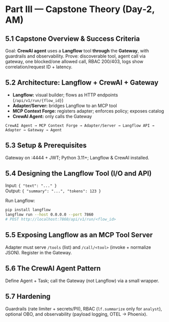 # Part III — Capstone Theory (Day‑2, AM)

## 5.1 Capstone Overview & Success Criteria
Goal: **CrewAI agent** uses a **Langflow** tool **through** the **Gateway**, with guardrails and observability. Prove: discoverable tool, agent call via gateway, one blocked/one allowed call, RBAC 200/403, logs show correlation/request ID + latency.

## 5.2 Architecture: Langflow + CrewAI + Gateway
- **Langflow:** visual builder; flows as HTTP endpoints (`/api/v1/run/{flow_id}`)
- **Adapter/Server:** bridges Langflow to an MCP tool
- **MCP Context Forge:** registers adapter; enforces policy; exposes catalog
- **CrewAI Agent:** only calls the Gateway

```
CrewAI Agent → MCP Context Forge → Adapter/Server → Langflow API → Adapter → Gateway → Agent
```

## 5.3 Setup & Prerequisites
Gateway on :4444 + JWT; Python 3.11+; Langflow & CrewAI installed.

## 5.4 Designing the Langflow Tool (I/O and API)
Input: `{ "text": "..." }`  
Output: `{ "summary": "...", "tokens": 123 }`

Run Langflow:
```bash
pip install langflow
langflow run --host 0.0.0.0 --port 7860
# POST http://localhost:7860/api/v1/run/<flow_id>
```

## 5.5 Exposing Langflow as an MCP Tool Server
Adapter must serve `/tools` (list) and `/call/<tool>` (invoke + normalize JSON). Register in the Gateway.

## 5.6 The CrewAI Agent Pattern
Define Agent + Task; call the Gateway (not Langflow) via a small wrapper.

## 5.7 Hardening
Guardrails (rate limiter + secrets/PII), RBAC (`lf.summarize` only for `analyst`), optional OBO, and observability (payload logging, OTEL → Phoenix).
